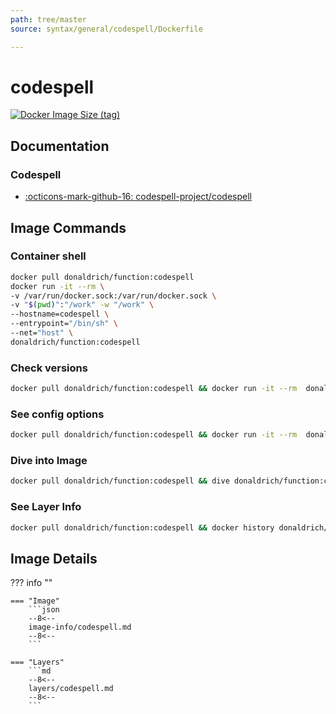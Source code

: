 ```yaml
---
path: tree/master
source: syntax/general/codespell/Dockerfile

---
```


# codespell

[![Docker Image Size (tag)](https://img.shields.io/docker/image-size/donaldrich/function/codespell?color=blue&label=donaldrich/function:codespell&logo=docker&style=flat-square)](https://hub.docker.com/r/donaldrich/function/codespell)

## Documentation

### Codespell

* [:octicons-mark-github-16: codespell-project/codespell](https://github.com/codespell-project/codespell)

## Image Commands

### Container shell

```sh
docker pull donaldrich/function:codespell
docker run -it --rm \
-v /var/run/docker.sock:/var/run/docker.sock \
-v "$(pwd)":"/work" -w "/work" \
--hostname=codespell \
--entrypoint="/bin/sh" \
--net="host" \
donaldrich/function:codespell
```

### Check versions

```sh
docker pull donaldrich/function:codespell && docker run -it --rm  donaldrich/function:codespell validate
```

### See config options

```sh
docker pull donaldrich/function:codespell && docker run -it --rm  donaldrich/function:codespell help
```

### Dive into Image

```sh
docker pull donaldrich/function:codespell && dive donaldrich/function:codespell
```

### See Layer Info

```sh
docker pull donaldrich/function:codespell && docker history donaldrich/function:codespell
```

## Image Details

??? info ""

    === "Image"
        ```json
        --8<--
        image-info/codespell.md
        --8<--
        ```

    === "Layers"
        ```md
        --8<--
        layers/codespell.md
        --8<--
        ```

